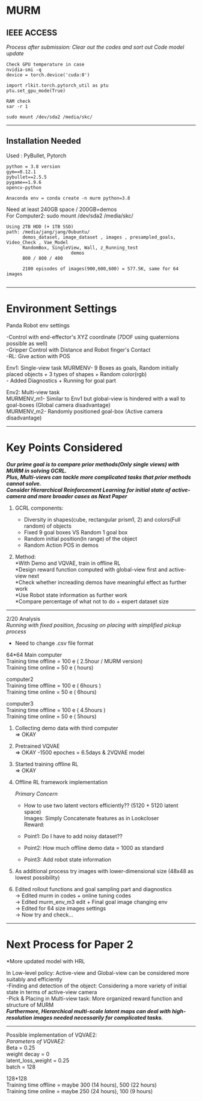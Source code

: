 # MURM
IEEE ACCESS  
--------------------------
*Process after submission: Clear out the codes and sort out*
*Code model update*

```
Check GPU temperature in case  
nvidia-smi -q 
device = torch.device('cuda:0') 

import rlkit.torch.pytorch_util as ptu  
ptu.set_gpu_mode(True)  

RAM check  
sar -r 1
```
  
```  
sudo mount /dev/sda2 /media/skc/
```  
--------------------------

## Installation Needed

Used : PyBullet, Pytorch

```
python = 3.8 version
gym==0.12.1
pybullet==2.5.5
pygame==1.9.6
opencv-python

Anaconda env = conda create -n murm python=3.8
```   
Need at least 240GB space / 200GB=demos  
For Computer2: sudo mount /dev/sda2 /media/skc/  

```
Using 2TB HDD (+ 1TB SSD)
path: /media/jang/jang/0ubuntu/ 
      demos_dataset, image_dataset , images , presampled_goals, Video_Check , Vae_Model  
      RandomBox, SingleView, Wall, z_Running_test  
                        demos
      800 / 800 / 400 
        
      2100 episodes of images(900,600,600) = 577.5K, same for 64 images   
  
```

--------------------------
# Environment Settings

Panda Robot env settings  
  
-Control with end-effector's XYZ coordinate (7DOF using quaternions possible as well)   
-Gripper Control with Distance and Robot finger's Contact  
-RL: Give action with POS  

Env1: Single-view task 
      MURMENV- 9 Boxes as goals, Random initially placed objects + 3 types of shapes + Random color(rgb)  
             - Added Diagnostics + Running for goal part  
    
Env2: Multi-view task  
      MURMENV_m1- Similar to Env1 but global-view is hindered with a wall to goal-boxes (Global camera disadvantage)   
      MURMENV_m2- Randomly positioned goal-box (Active camera disadvantage)   

--------------------------
# Key Points Considered  

***Our prime goal is to compare prior methods(Only single views) with MURM in solving GCRL.***  
***Plus, Multi-views can tackle more complicated tasks that prior methods cannot solve.***  
***Consider Hierarchical Reinforcement Learning for initial state of active-camera and more broader cases as Next Paper***  

1. GCRL components:  
   * Diversity in shapes(cube, rectangular prism1, 2) and colors(Full random) of objects  
   * Fixed 9 goal boxes VS Random 1 goal box   
   * Random initial position(In range) of the object
   * Random Action POS in demos
  
2. Method:  
    *With Demo and VQVAE, train in offline RL   
    *Design reward function computed with global-view first and active-view next   
    *Check whether increading demos have meaningful effect as further work   
    *Use Robot state information as further work   
    *Compare percentage of what not to do + expert dataset size   
            
-------------------------- 

2/20 Analysis   
*Running with fixed position, focusing on placing with simplified pickup process*  

+ Need to change .csv file format   

64*64
Main computer  
Training time offline = 100 e ( 2.5hour / MURM version)    
Training time online = 50 e ( hours)   
    
computer2  
Training time offline = 100 e ( 6hours )    
Training time online = 50 e ( 6hours) 

computer3  
Training time offline = 100 e ( 4.5hours )    
Training time online = 50 e ( 5hours) 
  

1. Collecting demo data with third computer    
=> OKAY  
   
2. Pretrained VQVAE  
=> OKAY -1500 epoches = 6.5days & 2VQVAE model  
   
3. Started training offline RL  
=> OKAY   
       

4. Offline RL framework implementation   
    
    *Primary Concern*  
    - How to use two latent vectors efficiently??  (5120 + 5120 latent space)      
           Images: Simply Concatenate features as in Lookcloser   
           Reward:  
             
    - Point1: Do I have to add noisy dataset??  
    - Point2: How much offline demo data = 1000 as standard     
    - Point3: Add robot state information        
      
     
5. As additional process try images with lower-dimensional size (48x48 as lowest possibility)   
  
6. Edited rollout functions and goal sampling part and diagnostics   
      -> Edited murm in codes + online tuning codes  
      -> Edited murm_env_m3 edit + Final goal image changing env    
      -> Edited for 64 size images settings  
      -> Now try and check...   

--------------------------

# Next Process for Paper 2  

*More updated model with HRL  
  
In Low-level policy: Active-view and Global-view can be considered more suitably and efficiently      
-Finding and detection of the object: Considering a more variety of initial state in terms of active-view camera    
-Pick & Placing in Multi-view task: More organized reward function and structure of MURM  
***Furthermore, Hierarchical multi-scale latent maps can deal with high-resolution images needed necessarily for complicated tasks.***  

--------------------------
Possible implementation of VQVAE2:  
      *Parameters of VQVAE2:*  
      Beta = 0.25  
      weight decay = 0  
      latent_loss_weight = 0.25  
      batch = 128  

128*128  
Training time offline = maybe 300 (14 hours), 500 (22 hours)  
Training time online = maybe 250 (24 hours), 100 (9 hours)  
